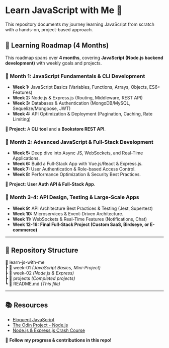 # Learn JavaScript with Me 🚀

This repository documents my journey learning JavaScript from scratch with a hands-on, project-based approach.  

## 📅 Learning Roadmap (4 Months)
This roadmap spans over **4 months**, covering **JavaScript (Node.js backend development)** with weekly goals and projects.

### 📌 Month 1: JavaScript Fundamentals & CLI Development
- **Week 1:** JavaScript Basics (Variables, Functions, Arrays, Objects, ES6+ Features)
- **Week 2:** Node.js & Express.js (Routing, Middleware, REST API)
- **Week 3:** Databases & Authentication (MongoDB/MySQL, Sequelize/Mongoose, JWT)
- **Week 4:** API Optimization & Deployment (Pagination, Caching, Rate Limiting)

**📍 Project:** A **CLI tool** and a **Bookstore REST API**.

### 📌 Month 2: Advanced JavaScript & Full-Stack Development
- **Week 5:** Deep dive into Async JS, WebSockets, and Real-Time Applications.
- **Week 6:** Build a Full-Stack App with Vue.js/React & Express.js.
- **Week 7:** User Authentication & Role-based Access Control.
- **Week 8:** Performance Optimization & Security Best Practices.

**📍 Project:** **User Auth API & Full-Stack App**.

### 📌 Month 3-4: API Design, Testing & Large-Scale Apps
- **Week 9:** API Architecture Best Practices & Testing (Jest, Supertest)
- **Week 10:** Microservices & Event-Driven Architecture.
- **Week 11:** WebSockets & Real-Time Features (Notifications, Chat)
- **Week 12-16:** **Final Full-Stack Project (Custom SaaS, Birdseye, or E-commerce)**

---

## 📁 Repository Structure
📂 learn-js-with-me  
 ┣ 📂 week-01 _(JavaScript Basics, Mini-Project)_  
 ┣ 📂 week-02 _(Node.js & Express)_  
 ┣ 📂 projects _(Completed projects)_  
 ┗ 📜 README.md _(This file)_  


---
## 📚 Resources
- [Eloquent JavaScript](https://eloquentjavascript.net/)
- [The Odin Project - Node.js](https://www.theodinproject.com/)
- [Node.js & Express.js Crash Course](https://www.youtube.com/watch?v=L72fhGm1tfE)

🚀 **Follow my progress & contributions in this repo!**